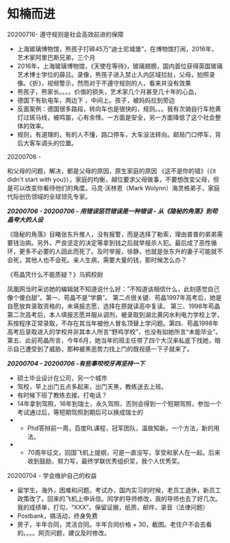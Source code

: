 # 知楠而进

20200716-  遵守规则是社会高效前进的保障

* 上海玻璃博物馆，熊孩子打碎45万“迪士尼城堡”，在博物馆打闹，2016年，艺术家阿里巴斯兄弟，三个月
* 2016年，上海玻璃博物馆，《天使在等待》，玻璃翅膀，国内首位获得英国玻璃艺术博士学位的薛吕。录像，熊孩子进入禁止入内区域拉扯，父母，拍照录像。《折》，视频警示，然而对于不遵守规则的人，看来并没有效果
* 熊孩子，熊家长。。。。价值的损失，艺术家几个月甚至几十年的心血，
* 德国下有轨电车，两边下 ，中间上。孩子，被妈妈拉到旁边
* 反面案例：德国很多路段，转向车也是很快的，规则。。。我有次骑自行车抢黄灯过斑马线，被鸣笛，心有余悸。一方面是安全，另一方面降低了这个社会整体的效率。
* 规则，有道理的，有的人不懂，路口停车，大车没法转向。邮局门口停车，背后大客车调头的位置。

20200706 - 

和父母的问题，解决，都是父母的原因，原生家庭的原因 《这不是你的错》（《it didn't start with you》），家庭的均衡，越位要求父母做事，不要想改变父母，但是可以改变你看待他们的角度。马克·沃林恩（Mark Wolynn）海灵格弟子，家庭代际创伤领域的全球领先专家。



_**20200706 - 20200706 - 用错误惩罚错误是一种错误 - 从《隐秘的角落》到苟晶夸大的人设**_

《隐秘的角落》目睹张东升推人，没有报警，而是选择了勒索，理由普普的弟弟需要钱治病。另外，严良坚定的决定等拿到钱之后就举报杀人犯。最后成了恶性循环，更多不必要的人因此而死了。及时举报，徐静，也就是张东升的妻子可能就不会死，其他人也不会死。亲人生病，需要大量的钱，那时候怎么办？

《苟晶凭什么不能质疑？》乌鸦校尉

凤凰网当时采访她的编辑就不知道说什么好：“不知道该相信什么，此刻感觉自己像个傻白甜”。第一、苟晶不是“学霸”。 第二点很关键、苟晶1997年高考后，她是自愿放弃录取资格的，未填报志愿，选择在原就读高中复读。 第三、1998年苟晶第二次高考后，本人填报志愿并服从调剂，被录取到湖北黄冈水利电力学校上学，系按程序正常录取，不存在其当年被他人冒名顶替上学问题。第四、苟晶1998年高考后录取进入的学校并非其本人所言“野鸡学校”，也没有如她所言“未能毕业”。第五、此前苟晶所言，今年6月，她当年的班主任带了四个大汉来私底下找她，暗示自己遭受到了威胁，那种被黑恶势力找上门的既视感一下子就来了。  


_**20200704 - 20200706 -有些事咬咬牙再坚持一下**_

* 硕士毕业设计在公司，另一个城市
* 驾校，早上出门五点多起来，出门天黑，教练送去上班。
* 有时候下班了教练去接。打电话？
* 14年拿到驾照，16年到瑞士，永久驾照，否则会得到一个短期驾照，参加一个考试通过后，等短期驾照到期后可以换成瑞士的
* * Phd答辩前一周，百度RL课程，冠军团队，温故知新。一个方法，新的用法。
* * 70周年征文，回国飞机上提纲，可是一直没写，享受和家人在一起。后来收到鼓励，努力写，最终学联优秀组织奖，我个人优秀奖。

20200704 - 学会维护自己的权益

* 留学生，海外，困难和问题。考试办，国内实习的时候，老员工退休，新员工政策改了。回来的飞机上申诉信。同学的导师修改，我的导师也去了好几次。我的成绩单，打勾，“XXX”。保留证据，纸质，邮件，录音（法律问题）
* Postbank，搞活动，终身免费
* 房子，半年合同，灵活合同。半年合同价格 + 30，截图。老住户不会去看的。。。。网页问题，建议及时修改。



